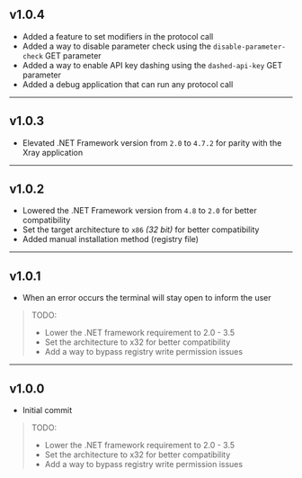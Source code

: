 ## v1.0.4
- Added a feature to set modifiers in the protocol call
- Added a way to disable parameter check using the `disable-parameter-check` GET parameter
- Added a way to enable API key dashing using the `dashed-api-key` GET parameter
- Added a debug application that can run any protocol call

---

## v1.0.3
- Elevated .NET Framework version from `2.0` to `4.7.2` for parity with the Xray application

---

## v1.0.2
- Lowered the .NET Framework version from `4.8` to `2.0` for better compatibility
- Set the target architecture to `x86` _(32 bit)_ for better compatibility
- Added manual installation method (registry file)

---

## v1.0.1
- When an error occurs the terminal will stay open to inform the user

> TODO:
> - Lower the .NET framework requirement to 2.0 - 3.5
> - Set the architecture to x32 for better compatibility
> - Add a way to bypass registry write permission issues

---

## v1.0.0
- Initial commit

> TODO:
> - Lower the .NET framework requirement to 2.0 - 3.5
> - Set the architecture to x32 for better compatibility
> - Add a way to bypass registry write permission issues

